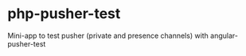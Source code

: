 php-pusher-test
===============

Mini-app to test pusher (private and presence channels) with angular-pusher-test
